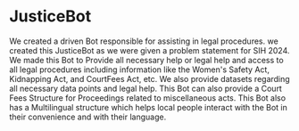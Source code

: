 # JusticeBot

We created a driven Bot responsible for assisting in legal procedures.
we created this JusticeBot as we were given a problem statement for SIH 2024.
We made this Bot to Provide all necessary help or legal help and access to all legal procedures including information like the Women's Safety Act, Kidnapping Act, and CourtFees Act, etc.
We also provide datasets regarding all necessary data points and legal help. 
This Bot can also provide a Court Fees Structure for Proceedings related to miscellaneous acts.
This Bot also has a Multilingual structure which helps local people interact with the Bot in their convenience and with their language.

